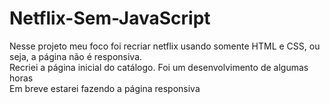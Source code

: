 # Netflix-Sem-JavaScript
Nesse projeto meu foco foi recriar netflix usando somente HTML e CSS, ou seja, a página não é responsiva.
<br> Recriei a página inicial do catálogo. Foi um desenvolvimento de algumas horas
<br> Em breve estarei fazendo a página responsiva
